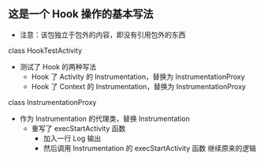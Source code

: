 
## 这是一个 Hook 操作的基本写法

 - 注意：该包独立于包外的内容，即没有引用包外的东西
 
 class HookTestActivity
 * 测试了 Hook 的两种写法
    * Hook 了 Activity 的 Instrumentation，替换为 InstrumentationProxy
    * Hook 了 Context 的 Instrumentation，替换为 InstrumentationProxy
 
 class InstrumentationProxy
 * 作为 Instrumentation 的代理类，替换 Instrumentation
    * 重写了 execStartActivity 函数
        * 加入一行 Log 输出
        * 然后调用 Instrumentation 的 execStartActivity 函数 继续原来的逻辑